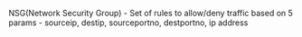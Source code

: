 NSG(Network Security Group) - Set of rules to allow/deny traffic based on 5 params - sourceip, destip, sourceportno, destportno, ip address								
